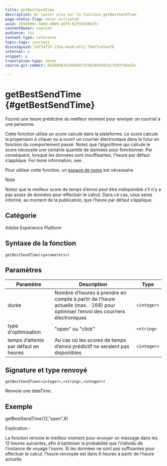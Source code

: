 ```yaml
---
title: getBestSendTime
description: En savoir plus sur la fonction getBestSendTime
page-status-flag: never-activated
uuid: 269d590c-5a6d-40b9-a879-02f5033863fc
contentOwner: sauviat
audience: rns
content-type: reference
topic-tags: journeys
discoiquuid: 5df34f55-135a-4ea8-afc2-f9427ce5ae7b
internal: n
snippet: y
translation-type: tm+mt
source-git-commit: d6360d616199d597255610959432c7b93fd4e25c

---
```



# getBestSendTime {#getBestSendTime}

Fournit une heure prédictive du meilleur moment pour envoyer un courriel à une personne.

Cette fonction utilise un score calculé dans la plateforme. Le score calcule la propension à cliquer ou à ouvrir un courrier électronique dans le futur en fonction du comportement passé. Notez que l’algorithme qui calcule le score nécessite une certaine quantité de données pour fonctionner. Par conséquent, lorsque les données sont insuffisantes, l’heure par défaut s’applique. For more information, see [](../building-journeys/wait-activity.md).

Pour utiliser cette fonction, un [espace de noms](../event/selecting-the-namespace.md) est nécessaire.

>[!NOTE]
>
>Notez que le meilleur score de temps d’envoi peut être indisponible s’il n’y a pas assez de données pour effectuer le calcul. Dans ce cas, vous serez informé, au moment de la publication, que l’heure par défaut s’applique.

## Catégorie

Adobe Experience Platform

## Syntaxe de la fonction

`getBestSendTime(<parameters>)`

## Paramètres

| Paramètre | Description | Type |
|--- |--- |--- |
| durée | Nombre d’heures à prendre en compte à partir de l’heure actuelle (max. : 168) pour optimiser l’envoi des courriers électroniques | `<integer>` |
| type d&#39;optimisation | &quot;open&quot; ou &quot;click&quot; | `<string>` |
| temps d’attente par défaut en heures | Au cas où les scores de temps d’envoi prédictif ne seraient pas disponibles | `<integer>` |

## Signature et type renvoyé

`getBestSendTime(<integer>,<string>,<integer>)`

Renvoie une dateTime.

## Exemple 

getBestSendTime(12,&quot;open&quot;,8)

Explication :

La fonction renvoie le meilleur moment pour envoyer un message dans les 12 heures suivantes, afin d&#39;optimiser la probabilité que l&#39;individu de l&#39;instance de voyage l&#39;ouvre. Si les données ne sont pas suffisantes pour effectuer le calcul, l’heure renvoyée est dans 8 heures à partir de l’heure actuelle.

